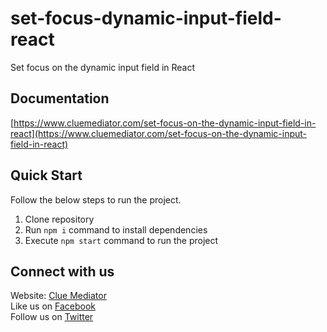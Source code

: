 # set-focus-dynamic-input-field-react
Set focus on the dynamic input field in React

## Documentation

[https://www.cluemediator.com/set-focus-on-the-dynamic-input-field-in-react](https://www.cluemediator.com/set-focus-on-the-dynamic-input-field-in-react)

## Quick Start

Follow the below steps to run the project.

1. Clone repository
2. Run `npm i` command to install dependencies
3. Execute `npm start` command to run the project

## Connect with us

Website: [Clue Mediator](https://www.cluemediator.com)  
Like us on [Facebook](https://www.facebook.com/thecluemediator)  
Follow us on [Twitter](https://twitter.com/cluemediator)